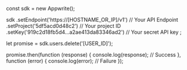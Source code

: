 const sdk = new Appwrite();

sdk
    .setEndpoint('https://[HOSTNAME_OR_IP]/v1') // Your API Endpoint
    .setProject('5df5acd0d48c2') // Your project ID
    .setKey('919c2d18fb5d4...a2ae413da83346ad2') // Your secret API key
;

let promise = sdk.users.delete('[USER_ID]');

promise.then(function (response) {
    console.log(response); // Success
}, function (error) {
    console.log(error); // Failure
});